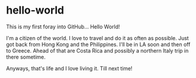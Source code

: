 # hello-world
This is my first foray into GitHub... Hello World!

I'm a citizen of the world. I love to travel and do it as often as possible. Just got back from Hong Kong and the Philippines. I'll be in LA soon and then off to Greece. Ahead of that are Costa Rica and possibly a northern Italy trip in there sometime. 

Anyways, that's life and I love living it. Till next time!
